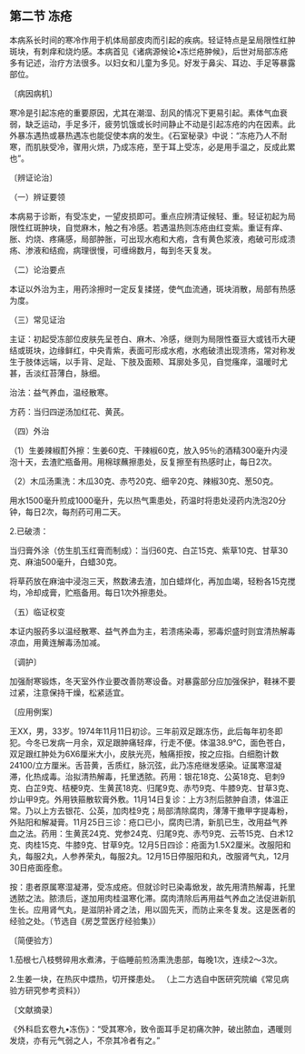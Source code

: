 ## 第二节 冻疮

本病系长时间的寒冷作用于机体局部皮肉而引起的疾病。轻证特点是呈局限性红肿斑块，有刺痒和烧灼感。本病首见《诸病源候论•冻烂疮肿候》，后世对局部冻疮多有记述，治疗方法很多。以妇女和儿童为多见。好发于鼻尖、耳边、手足等暴露部位。

〔病因病机〕

寒冷是引起冻疮的重要原因，尤其在潮湿、刮风的情况下更易引起。素体气血衰弱，缺乏运动，手足多汗，疲劳饥饿或长时间静止不动是引起冻疮的内在因素。此外暴冻遇热或暴热遇冻也能促使本病的发生。《石室秘录》中说：“冻疮乃人不耐寒，而肌肤受冷，骤用火烘，乃成冻疮，至于耳上受冻，必是用手温之，反成此累也”。

〔辨证论治〕

（一）辨证要领

本病易于诊断，有受冻史，一望皮损即可。重点应辨清证候轻、重。轻证初起为局限性红斑肿块，自觉麻木，触之有冷感。若遇温热则冻疮由红变紫。重证有痒、胀、灼烧、疼痛感，局部肿胀，可出现水疱和大疱，含有黄色浆液，疱破可形成溃疡、渗液和结痂，病理很慢，可缠绵数月，每到冬天复发。

（二）论治要点

本证以外治为主，用药涂擦时一定反复揉搓，使气血流通，斑块消散，局部有热感为度。

（三）常见证治

主证：初起受冻部位皮肤先呈苍白、麻木、冷感，继则为局限性蚕豆大或钱币大硬结或斑块，边缘鲜红，中央青紫，表面可形成水疱，水疱破溃出现溃疡，常对称发生于肢体远端，以手背、足趾、下肢及面颊、耳廓处多见，自觉瘙痒，温暖时尤甚，舌淡红苔薄白，脉细。

治法：益气养血，温经散寒。

方药：当归四逆汤加红花、黄芪。

（四）外治

（1）生姜辣椒酊外擦：生姜60克、干辣椒60克，放入95％的酒精300毫升内浸泡十天，去渣贮瓶备用。用棉球蘸擦患处，反复擦至有热感时止，每日2次。

（2）木瓜汤熏洗：木瓜30克、赤芍20克、细辛20克、辣椒30克、葱50克。

用水1500毫升煎成1000毫升，先以热气熏患处，药温时将患处浸药内洗泡20分钟，每日2次，每剂药可用二天。

2.已破溃：

当归膏外涂（仿生肌玉红膏而制成）：当归60克、白芷15克、紫草10克、甘草30克、麻油500毫升，白蜡30克。

将草药放在麻油中浸泡三天，熬数沸去渣，加白蜡烊化，再加血竭，轻粉各15克搅均，冷却成膏，贮瓶备用。每日1次外擦患处。

（五）临证权变

本证内服药多以温经散寒、益气养血为主，若溃疡染毒，邪毒炽盛时则宜清热解毒凉血，用黄连解毒汤加减。

〔调护〕

加强耐寒锻炼，冬天室外作业要改善防寒设备。对暴露部分应加强保护，鞋袜不要过紧，注意保持干燥，松紧适宜。

〔应用例案〕

王XX，男，33岁。1974年11月11日初诊。三年前双足跟冻伤，此后每年初冬即犯。今冬已发病一月余，双足跟肿痛轻痒，行走不便。体温38.9℃，面色苍白，双足跟红肿处为6X6厘米大小，皮肤光亮，触痛拒按，按之应指。白细胞计数24100/立方厘米。舌苔黄，舌质红，脉沉弦，此乃冻疮继发感染。证属寒湿凝滞，化热成毒。治拟清热解毒，托里透脓。药用：银花18克、公英18克、皂刺9克、白芷9克、桔梗9克、生黄芪18克、归尾9克、赤芍9克、牛膝9克、甘草3克、炒山甲9克。外用铁箍散软膏外敷。11月14日复诊：上方3剂后脓肿自溃，体温正常。乃以上方去银花、公英，加肉桂9克；局部清除腐肉，薄薄干撒甲字提毒粉，外贴阳和解凝膏。11月25日三诊：疮口已小，腐肉已清，新肌已生，改用益气养血之法。药用：生黄芪24克、党参24克、归尾9克、赤芍9克、云苓15克、白术12克、肉桂15克、牛膝9克、甘草9克。12月5日四诊：疮面为1.5X2厘米。改服阳和丸，每服2丸，人参养荣丸，每服2丸。12月15日停服阳和丸，改服肾气丸，12月30日疮面痊愈。

按：患者原属寒湿凝滞，受冻成疮。但就诊时已染毒焮发，故先用清热解毒，托里透脓之法。脓溃后，遂加用肉桂温寒化滞。腐肉清除后再用益气养血之法促进新肌生长。应用肾气丸，是滋阴补肾之法，用以固先天，而防止来冬复发。这是医者的经验之处。（节选自《房芝萱医疗经验集》）

〔简便验方〕

1.茄根七八枝劈碎用水煮沸，于临睡前煎汤熏洗患部，每晚1次，连续2～3次。

2.生姜一块，在热灰中煨热，切开搽患处。 （上二方选自中医研究院编《常见病验方研究参考资料》）

〔文献摘录〕

《外科启玄卷九•冻伤》：“受其寒冷，致令面耳手足初痛次肿，破出脓血，遇暖则发烧，亦有元气弱之人，不奈其冷者有之。”
